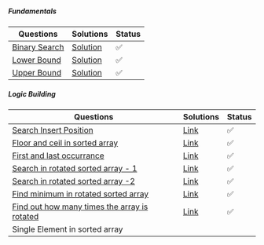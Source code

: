 ##### Fundamentals

| Questions                                                    | Solutions                                                    | Status |
| ------------------------------------------------------------ | ------------------------------------------------------------ | ------ |
| [Binary Search](https://leetcode.com/problems/binary-search/description/) | [Solution](https://github.com/SuvadeepMukherjee/dsa-to-do-sheet/blob/main/Binary%20Search/Fundamentals/binary-search.js) | ✅      |
| [Lower Bound](https://takeuforward.org/plus/data-structures-and-algorithm/binary-search/fundamentals/lower-bound-) | [Solution](https://github.com/SuvadeepMukherjee/dsa-to-do-sheet/blob/main/Binary%20Search/Fundamentals/lower-bound.js) | ✅      |
| [Upper Bound](https://takeuforward.org/plus/data-structures-and-algorithm/binary-search/fundamentals/upper-bound) | [Solution](https://github.com/SuvadeepMukherjee/dsa-to-do-sheet/blob/main/Binary%20Search/Fundamentals/upper-bound.js) | ✅      |

##### Logic Building 

| Questions                                                    | Solutions                                                    | Status |
| ------------------------------------------------------------ | ------------------------------------------------------------ | ------ |
| [Search Insert Position](https://leetcode.com/problems/search-insert-position/description/) | [Link](https://github.com/SuvadeepMukherjee/dsa-to-do-sheet/blob/main/Binary%20Search/Logic%20Building/search-insert-position.js) | ✅      |
| [Floor and ceil in sorted array](https://takeuforward.org/plus/data-structures-and-algorithm/binary-search/logic-building/floor-and-ceil-in-sorted-array) | [Link](https://github.com/SuvadeepMukherjee/dsa-to-do-sheet/blob/main/Binary%20Search/Logic%20Building/floor-and-ceil-in-sorted-array.js) | ✅      |
| [First and last occurrance](https://leetcode.com/problems/find-first-and-last-position-of-element-in-sorted-array/description/) | [Link](https://github.com/SuvadeepMukherjee/dsa-to-do-sheet/blob/main/Binary%20Search/Logic%20Building/first-and-last-occurrance.js) | ✅      |
| [Search in rotated sorted array - 1](https://leetcode.com/problems/search-in-rotated-sorted-array/description/) | [Link](https://github.com/SuvadeepMukherjee/dsa-to-do-sheet/blob/main/Binary%20Search/Logic%20Building/search-in-rotated-sorted-array-1.js) | ✅      |
| [Search in rotated sorted array -2](https://leetcode.com/problems/search-in-rotated-sorted-array-ii/description/) | [Link](https://github.com/SuvadeepMukherjee/dsa-to-do-sheet/blob/main/Binary%20Search/Logic%20Building/search-in-roated-sorted-array-2.js) | ✅      |
| [Find minimum in rotated sorted array](https://leetcode.com/problems/find-minimum-in-rotated-sorted-array/description/) | [Link](https://github.com/SuvadeepMukherjee/dsa-to-do-sheet/blob/main/Binary%20Search/Logic%20Building/minimum-in-rotated-sorted-array.js) | ✅      |
| [Find out how many times the array is rotated]()             | [Link]()                                                     | ✅      |
| Single Element in sorted array                               |                                                              |        |

